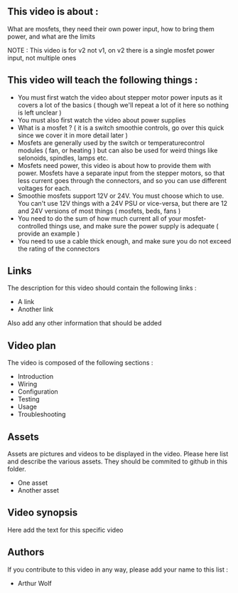 ## This video is about : 

What are mosfets, they need their own power input, how to bring them power, and what are the limits

NOTE : This video is for v2 not v1, on v2 there is a single mosfet power input, not multiple ones

## This video will teach the following things : 

* You must first watch the video about stepper motor power inputs as it covers a lot of the basics ( though we'll repeat a lot of it here so nothing is left unclear )
* You must also first watch the video about power supplies
* What is a mosfet ? ( it is a switch smoothie controls, go over this quick since we cover it in more detail later )
* Mosfets are generally used by the switch or temperaturecontrol modules ( fan, or heating ) but can also be used for weird things like selonoids, spindles, lamps etc.
* Mosfets need power, this video is about how to provide them with power. Mosfets have a separate input from the stepper motors, so that less current goes through the connectors, and so you can use different voltages for each. 
* Smoothie mosfets support 12V or 24V. You must choose which to use. You can't use 12V things with a 24V PSU or vice-versa, but there are 12 and 24V versions of most things ( mosfets, beds, fans )
* You need to do the sum of how much current all of your mosfet-controlled things use, and make sure the power supply is adequate ( provide an example )
* You need to use a cable thick enough, and make sure you do not exceed the rating of the connectors

## Links 

The description for this video should contain the following links : 

* A link
* Another link

Also add any other information that should be added

## Video plan

The video is composed of the following sections : 

* Introduction
* Wiring
* Configuration
* Testing
* Usage
* Troubleshooting

## Assets

Assets are pictures and videos to be displayed in the video.
Please here list and describe the various assets. They should be commited to github in this folder.

* One asset
* Another asset

## Video synopsis

Here add the text for this specific video

## Authors

If you contribute to this video in any way, please add your name to this list : 

* Arthur Wolf

